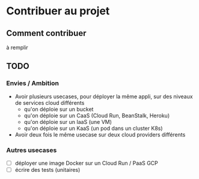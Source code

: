 # Contribuer au projet

## Comment contribuer
à remplir

## TODO

### Envies / Ambition
- Avoir plusieurs usecases, pour déployer la même appli, sur des niveaux de services cloud différents
  - qu'on déploie sur un bucket
  - qu'on déploie sur un CaaS (Cloud Run, BeanStalk, Heroku)
  - qu'on déploie sur un IaaS (une VM)
  - qu'on déploie sur un KaaS (un pod dans un cluster K8s)
- Avoir deux fois le même usecase sur deux cloud providers différents

### Autres usecases
- [ ] déployer une image Docker sur un Cloud Run / PaaS GCP 
- [ ] écrire des tests (unitaires)